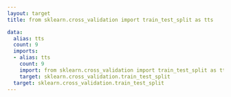 ```yaml
---
layout: target
title: from sklearn.cross_validation import train_test_split as tts

data:
  alias: tts
  count: 9
  imports:
  - alias: tts
    count: 9
    import: from sklearn.cross_validation import train_test_split as tts
    target: sklearn.cross_validation.train_test_split
  target: sklearn.cross_validation.train_test_split
---
```

